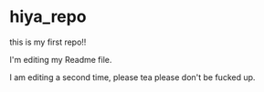 # hiya_repo
this is my first repo!!

I'm editing my Readme file.

I am editing a second time, please tea please don't be fucked up. 
